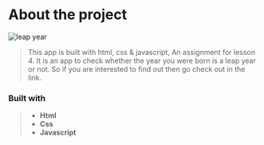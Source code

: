 # About the project

![leap year](https://user-images.githubusercontent.com/52632590/127375799-0342e8d0-82bc-4d07-a626-ea5e86ef362c.png)

> This app is built with html, css & javascript, An assignment for lesson 4. It is an app to check whether the year you were born is a leap year or not. So if you are interested to find out then go check out in the link.

### Built with

> - **Html**
> - **Css**
> - **Javascript**
